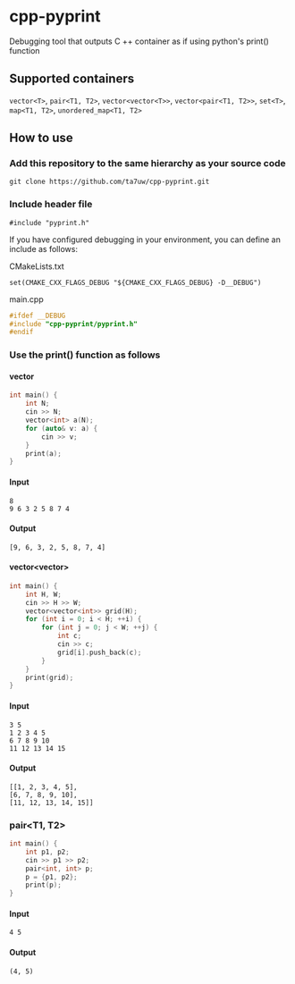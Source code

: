 # cpp-pyprint
Debugging tool that outputs C ++ container as if using python's print() function

## Supported containers

`vector<T>`, `pair<T1, T2>`, `vector<vector<T>>`, `vector<pair<T1, T2>>`,
`set<T>`, `map<T1, T2>`, `unordered_map<T1, T2>`

## How to use

### Add this repository to the same hierarchy as your source code  
    git clone https://github.com/ta7uw/cpp-pyprint.git  

### Include header file  
    #include "pyprint.h"
   
If you have configured debugging in your environment, you can define an include as follows:

CMakeLists.txt
```
set(CMAKE_CXX_FLAGS_DEBUG "${CMAKE_CXX_FLAGS_DEBUG} -D__DEBUG")
```

main.cpp
```cpp
#ifdef __DEBUG
#include "cpp-pyprint/pyprint.h"
#endif
```


### Use the print() function as follows

#### vector<T>
```cpp
int main() {
    int N;
    cin >> N;
    vector<int> a(N);
    for (auto& v: a) {
        cin >> v;
    }
    print(a);
}
```
#### Input

```
8
9 6 3 2 5 8 7 4
```

#### Output
```
[9, 6, 3, 2, 5, 8, 7, 4]
```
#### vector<vector<T>>

```cpp
int main() {
    int H, W;
    cin >> H >> W;
    vector<vector<int>> grid(H);
    for (int i = 0; i < H; ++i) {
        for (int j = 0; j < W; ++j) {
            int c;
            cin >> c;
            grid[i].push_back(c);
        }
    }
    print(grid);
}


```

#### Input

```
3 5
1 2 3 4 5
6 7 8 9 10
11 12 13 14 15
```

#### Output

```
[[1, 2, 3, 4, 5],
[6, 7, 8, 9, 10],
[11, 12, 13, 14, 15]]
```

### pair<T1, T2>

```cpp
int main() {
    int p1, p2;
    cin >> p1 >> p2;
    pair<int, int> p;
    p = {p1, p2};
    print(p);
}
```

#### Input

```
4 5
```

#### Output

```
(4, 5)
```
